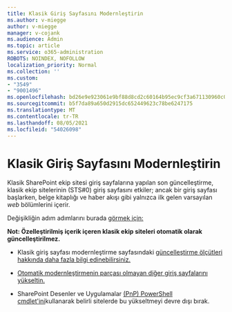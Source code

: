 ```yaml
---
title: Klasik Giriş Sayfasını Modernleştirin
ms.author: v-miegge
author: v-miegge
manager: v-cojank
ms.audience: Admin
ms.topic: article
ms.service: o365-administration
ROBOTS: NOINDEX, NOFOLLOW
localization_priority: Normal
ms.collection: ''
ms.custom:
- "3549"
- "9001496"
ms.openlocfilehash: bd26e9e923061e9bf88d8cd2c60164b95ec9cf3a671130960c0412e3f31acbaf
ms.sourcegitcommit: b5f7da89a650d2915dc652449623c78be6247175
ms.translationtype: MT
ms.contentlocale: tr-TR
ms.lasthandoff: 08/05/2021
ms.locfileid: "54026098"
---
```

# <a name="modernize-the-classic-home-page"></a>Klasik Giriş Sayfasını Modernleştirin

Klasik SharePoint ekip sitesi giriş sayfalarına yapılan son güncelleştirme, klasik ekip sitelerinin (STS#0) giriş sayfasını etkiler; ancak bir giriş sayfası başlarken, belge kitaplığı ve haber akışı gibi yalnızca ilk gelen varsayılan *web* bölümlerini içerir.

Değişikliğin adım adımlarını burada [görmek için:](https://docs.microsoft.com/sharepoint/sharepointonline/media/homepage-upgrade-gif.gif) 

**Not: Özelleştirilmiş içerik içeren klasik ekip siteleri otomatik olarak güncelleştirilmez.**

* Klasik giriş sayfası modernleştirme sayfasındaki [güncelleştirme ölçütleri hakkında daha fazla bilgi edinebilirsiniz.](https://docs.microsoft.com/sharepoint/disable-auto-modernization-classic-home-pages#why-update-classic-team-site-home-pages-to-modern)

* [Otomatik modernleştirmenin parçası olmayan diğer giriş sayfalarını yükseltin.](https://docs.microsoft.com/sharepoint/dev/transform/modernize-userinterface-site-pages)

* SharePoint Desenler ve Uygulamalar [(PnP) PowerShell cmdlet'ini](https://docs.microsoft.com/powershell/sharepoint/sharepoint-pnp/sharepoint-pnp-cmdlets)kullanarak belirli sitelerde bu yükseltmeyi devre dışı bırak.
